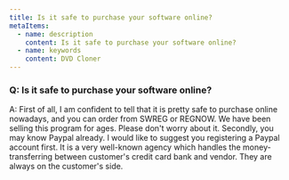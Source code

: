 ```yaml
---
title: Is it safe to purchase your software online?
metaItems:
  - name: description
    content: Is it safe to purchase your software online?
  - name: keywords
    content: DVD Cloner
---
```


### Q: Is it safe to purchase your software online?

A:
First of all, I am confident to tell that it is pretty safe to purchase online nowadays, and you can order from SWREG or REGNOW. We have been selling this program for ages. Please don't worry about it.
Secondly, you may know Paypal already. I would like to suggest you registering a Paypal account first. It is a very well-known agency which handles the money-transferring between customer's credit card bank and vendor. They are always on the customer's side.
